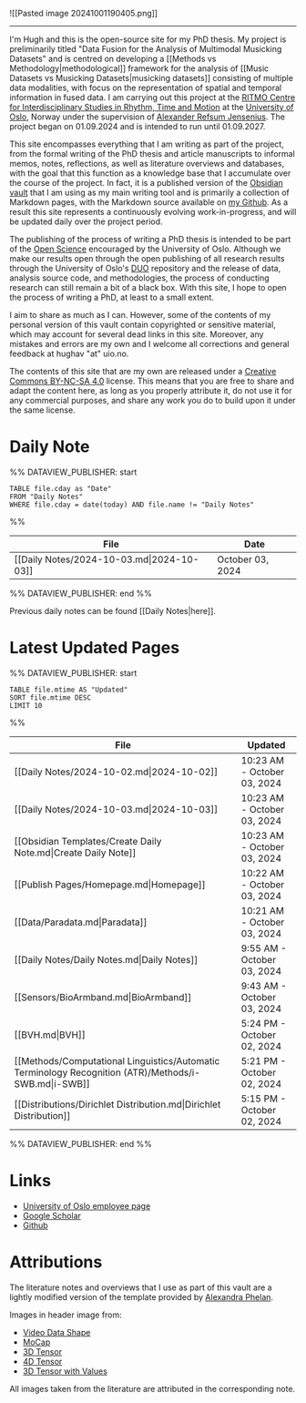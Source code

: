 ![[Pasted image 20241001190405.png]]

---

I'm Hugh and this is the open-source site for my PhD thesis. My project is preliminarily titled "Data Fusion for the Analysis of Multimodal Musicking Datasets" and is centred on developing a [[Methods vs Methodology|methodological]] framework for the analysis of [[Music Datasets vs Musicking Datasets|musicking datasets]] consisting of multiple data modalities, with focus on the representation of spatial and temporal information in fused data. I am carrying out this project at the [RITMO Centre for Interdisciplinary Studies in Rhythm, Time and Motion](https://www.uio.no/ritmo/english/) at the [University of Oslo](https://www.uio.no/english/), Norway under the supervision of [Alexander Refsum Jensenius](https://www.uio.no/ritmo/english/people/management/alexanje/). The project began on 01.09.2024 and is intended to run until 01.09.2027.

This site encompasses everything that I am writing as part of the project, from the formal writing of the PhD thesis and article manuscripts to informal memos, notes, reflections, as well as literature overviews and databases, with the goal that this function as a knowledge base that I accumulate over the course of the project. In fact, it is a published version of the [Obsidian vault](https://obsidian.md/) that I am using as my main writing tool and is primarily a collection of Markdown pages, with the Markdown source available on [my Github](https://github.com/Hughav92/PhD_Thesis_Obsidian_Vault). As a result this site represents a continuously evolving work-in-progress, and will be updated daily over the project period.

The publishing of the process of writing a PhD thesis is intended to be part of the [Open Science](https://www.openscience.no/en/what-open-science) encouraged by the University of Oslo. Although we make our results open through the open publishing of all research results through the University of Oslo's [DUO](https://www.duo.uio.no/) repository and the release of data, analysis source code, and methodologies, the process of conducting research can still remain a bit of a black box. With this site, I hope to open the process of writing a PhD, at least to a small extent.

I aim to share as much as I can. However, some of the contents of my personal version of this vault contain copyrighted or sensitive material, which may account for several dead links in this site. Moreover, any mistakes and errors are my own and I welcome all corrections and general feedback at hughav "at" uio.no.

The contents of this site that are my own are released under a [Creative Commons BY-NC-SA 4.0](https://creativecommons.org/licenses/by-nc-sa/4.0/) license. This means that you are free to share and adapt the content here, as long as you properly attribute it, do not use it for any commercial purposes, and share any work you do to build upon it under the same license.

# Daily Note


%% DATAVIEW_PUBLISHER: start
```dataview
TABLE file.cday as "Date"
FROM "Daily Notes"
WHERE file.cday = date(today) AND file.name != "Daily Notes"
```
%%

| File                                      | Date             |
| ----------------------------------------- | ---------------- |
| [[Daily Notes/2024-10-03.md\|2024-10-03]] | October 03, 2024 |

%% DATAVIEW_PUBLISHER: end %%

Previous daily notes can be found [[Daily Notes|here]].

# Latest Updated Pages

%% DATAVIEW_PUBLISHER: start
```dataview
TABLE file.mtime AS "Updated"
SORT file.mtime DESC
LIMIT 10
```
%%

| File                                                                                                  | Updated                     |
| ----------------------------------------------------------------------------------------------------- | --------------------------- |
| [[Daily Notes/2024-10-02.md\|2024-10-02]]                                                             | 10:23 AM - October 03, 2024 |
| [[Daily Notes/2024-10-03.md\|2024-10-03]]                                                             | 10:23 AM - October 03, 2024 |
| [[Obsidian Templates/Create Daily Note.md\|Create Daily Note]]                                        | 10:23 AM - October 03, 2024 |
| [[Publish Pages/Homepage.md\|Homepage]]                                                               | 10:22 AM - October 03, 2024 |
| [[Data/Paradata.md\|Paradata]]                                                                        | 10:21 AM - October 03, 2024 |
| [[Daily Notes/Daily Notes.md\|Daily Notes]]                                                           | 9:55 AM - October 03, 2024  |
| [[Sensors/BioArmband.md\|BioArmband]]                                                                 | 9:43 AM - October 03, 2024  |
| [[BVH.md\|BVH]]                                                                                       | 5:24 PM - October 02, 2024  |
| [[Methods/Computational Linguistics/Automatic Terminology Recognition (ATR)/Methods/i-SWB.md\|i-SWB]] | 5:21 PM - October 02, 2024  |
| [[Distributions/Dirichlet Distribution.md\|Dirichlet Distribution]]                                   | 5:15 PM - October 02, 2024  |

%% DATAVIEW_PUBLISHER: end %%

# Links

- [University of Oslo employee page](https://www.uio.no/ritmo/english/people/phd-fellows/hughav/index.html)
- [Google Scholar](https://scholar.google.com/citations?user=1H848AwAAAAJ&hl=en)
- [Github](https://github.com/Hughav92)

# Attributions

The literature notes and overviews that I use as part of this vault are a lightly modified version of the template provided by [Alexandra Phelan](https://medium.com/@alexandraphelan/an-updated-academic-workflow-zotero-obsidian-cffef080addd).

Images in header image from:

- [Video Data Shape](https://www.tensorflow.org/images/tutorials/video/video_data_shape.png)
- [MoCap](https://www.researchgate.net/profile/Michal-Balazia/publication/308457587/figure/fig3/AS:641838260162560@1530037574587/Motion-capture-data-Skeleton-is-represented-by-a-stick-figure-of-17-joints-left-Seven.png)
- [3D Tensor](https://tensorflow.rstudio.com/guides/tensorflow/images/tensor/3-axis_block.png)
- [4D Tensor](https://www.tensorflow.org/static/guide/images/tensor/4-axis_block.png)
- [3D Tensor with Values](https://www.tensorflow.org/static/guide/images/tensor/3-axis_front.png)

All images taken from the literature are attributed in the corresponding note.